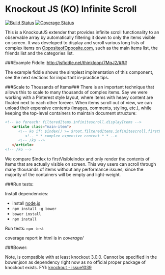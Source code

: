 Knockout JS (KO) Infinite Scroll
===========================

[![Build Status](https://travis-ci.org/julienaubert/knockout-js-infinite-scroll.png?branch=add_tests)](https://travis-ci.org/julienaubert/knockout-js-infinite-scroll)
[![Coverage Status](https://coveralls.io/repos/julienaubert/knockout-js-infinite-scroll/badge.png)](https://coveralls.io/r/julienaubert/knockout-js-infinite-scroll)


This is a KnockoutJS extender that provides infinite scroll functionality to an observable array by automatically filtering it down to only the items visible on screen. It was developed to display and scroll various long lists of complex items on [OppositeofOpposite.com](http://www.oppositeofopposite.com/), such as the main items list, the friends list and the categories list.

###Example Fiddle: http://jsfiddle.net/thinkloop/7MqJ2/###

The example fiddle shows the simplest implmentation of this component, see the next sections for important in-practice tips.

###Scale to Thousands of Items###
There is an important technique that allows this to scale to many thousands of complex items. Say we were working with a Pinterest style layout, where items with heavy content are floated next to each other forever. When items scroll out of view, we can unload their expensive contents (images, comments, styling, etc.), while keeping the top-level containers to maintain document structure:

```html
<!-- ko foreach: filteredItems.infinitescroll.displayItems -->
   <article class="main-item">
      <!-- ko if: $index() >= $root.filteredItems.infinitescroll.firstVisibleIndex() -->
         <!-- * * complex expensive content * * -->
      <!-- /ko -->
   </article>
<!-- /ko -->
````

We compare $index to firstVisibleIndex and only render the contents of items that are actually visible on screen. This way users can scroll through many thousands of items without any performance issues, since the majority of the containers will be empty and light-weight.

###Run tests:

Install dependencies:
- install [node.js](nodejs.org)
- `npm install -g bower`
- `bower install`
- `npm install`

Run tests: `npm test`

coverage report in html is in *coverage/*

###Bower:

Note, is compatible with at least knockout 3.0.0. Cannot be specified in the bower.json as dependency right now as no official proper package of knockout exists. FYI: [knockout - issue1039](https://github.com/knockout/knockout/issues/1039#issuecomment-31376866)
